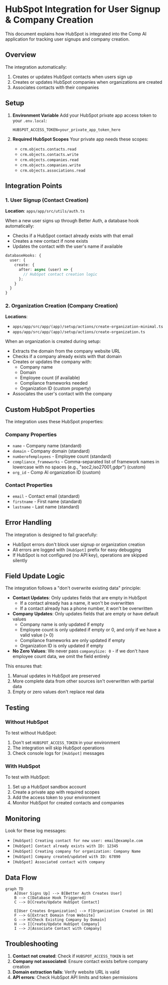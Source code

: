 # HubSpot Integration for User Signup & Company Creation

This document explains how HubSpot is integrated into the Comp AI application for tracking user signups and company creation.

## Overview

The integration automatically:

1. Creates or updates HubSpot contacts when users sign up
2. Creates or updates HubSpot companies when organizations are created
3. Associates contacts with their companies

## Setup

1. **Environment Variable**
   Add your HubSpot private app access token to your `.env.local`:

   ```
   HUBSPOT_ACCESS_TOKEN=your_private_app_token_here
   ```

2. **Required HubSpot Scopes**
   Your private app needs these scopes:
   - `crm.objects.contacts.read`
   - `crm.objects.contacts.write`
   - `crm.objects.companies.read`
   - `crm.objects.companies.write`
   - `crm.objects.associations.read`

## Integration Points

### 1. User Signup (Contact Creation)

**Location**: `apps/app/src/utils/auth.ts`

When a new user signs up through Better Auth, a database hook automatically:

- Checks if a HubSpot contact already exists with that email
- Creates a new contact if none exists
- Updates the contact with the user's name if available

```typescript
databaseHooks: {
  user: {
    create: {
      after: async (user) => {
        // HubSpot contact creation logic
      };
    }
  }
}
```

### 2. Organization Creation (Company Creation)

**Locations**:

- `apps/app/src/app/(app)/setup/actions/create-organization-minimal.ts`
- `apps/app/src/app/(app)/setup/actions/create-organization.ts`

When an organization is created during setup:

- Extracts the domain from the company website URL
- Checks if a company already exists with that domain
- Creates or updates the company with:
  - Company name
  - Domain
  - Employee count (if available)
  - Compliance frameworks needed
  - Organization ID (custom property)
- Associates the user's contact with the company

## Custom HubSpot Properties

The integration uses these HubSpot properties:

### Company Properties

- `name` - Company name (standard)
- `domain` - Company domain (standard)
- `numberofemployees` - Employee count (standard)
- `compliance_frameworks` - Comma-separated list of framework names in lowercase with no spaces (e.g., "soc2,iso27001,gdpr") (custom)
- `org_id` - Comp AI organization ID (custom)

### Contact Properties

- `email` - Contact email (standard)
- `firstname` - First name (standard)
- `lastname` - Last name (standard)

## Error Handling

The integration is designed to fail gracefully:

- HubSpot errors don't block user signup or organization creation
- All errors are logged with `[HubSpot]` prefix for easy debugging
- If HubSpot is not configured (no API key), operations are skipped silently

## Field Update Logic

The integration follows a "don't overwrite existing data" principle:

- **Contact Updates**: Only updates fields that are empty in HubSpot
  - If a contact already has a name, it won't be overwritten
  - If a contact already has a phone number, it won't be overwritten
- **Company Updates**: Only updates fields that are empty or have default values
  - Company name is only updated if empty
  - Employee count is only updated if empty or 0, and only if we have a valid value (> 0)
  - Compliance frameworks are only updated if empty
  - Organization ID is only updated if empty
- **No Zero Values**: We never pass `companySize: 0` - if we don't have employee count data, we omit the field entirely

This ensures that:

1. Manual updates in HubSpot are preserved
2. More complete data from other sources isn't overwritten with partial data
3. Empty or zero values don't replace real data

## Testing

### Without HubSpot

To test without HubSpot:

1. Don't set `HUBSPOT_ACCESS_TOKEN` in your environment
2. The integration will skip HubSpot operations
3. Check console logs for `[HubSpot]` messages

### With HubSpot

To test with HubSpot:

1. Set up a HubSpot sandbox account
2. Create a private app with required scopes
3. Add the access token to your environment
4. Monitor HubSpot for created contacts and companies

## Monitoring

Look for these log messages:

- `[HubSpot] Creating contact for new user: email@example.com`
- `[HubSpot] Contact already exists with ID: 12345`
- `[HubSpot] Creating company for organization: Company Name`
- `[HubSpot] Company created/updated with ID: 67890`
- `[HubSpot] Associated contact with company`

## Data Flow

```mermaid
graph TD
    A[User Signs Up] --> B[Better Auth Creates User]
    B --> C[Database Hook Triggered]
    C --> D[Create/Update HubSpot Contact]

    E[User Creates Organization] --> F[Organization Created in DB]
    F --> G[Extract Domain from Website]
    G --> H[Check Existing Company by Domain]
    H --> I[Create/Update HubSpot Company]
    I --> J[Associate Contact with Company]
```

## Troubleshooting

1. **Contact not created**: Check if `HUBSPOT_ACCESS_TOKEN` is set
2. **Company not associated**: Ensure contact exists before company creation
3. **Domain extraction fails**: Verify website URL is valid
4. **API errors**: Check HubSpot API limits and token permissions

